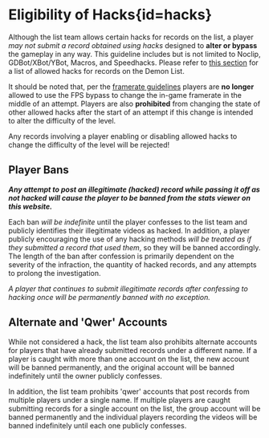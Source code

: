 <div class='panel fade js-scroll-anim' data-anim='fade'>

# Eligibility of Hacks{id=hacks}

Although the list team allows certain hacks for records on the list, a player *may not submit a record obtained using hacks* designed to __alter or bypass__ the gameplay in any way. This guideline includes but is not limited to Noclip, GDBot/XBot/YBot, Macros, and Speedhacks. Please refer to [this section](/guidelines/miscellaneous/#allowed-hacks) for a list of allowed hacks for records on the Demon List.

It should be noted that, per the [framerate guidelines](/guidelines/eligibility/#fps) players are **no longer** allowed to use the FPS bypass to change the in-game framerate in the middle of an attempt. Players are also **prohibited** from changing the state of other allowed hacks after the start of an attempt if this change is intended to alter the difficulty of the level. 
  
Any records involving a player enabling or disabling allowed hacks to change the difficulty of the level will be rejected!

## Player Bans

***Any attempt to post an illegitimate (hacked) record while passing it off as not hacked will cause the player to be banned from the stats viewer on this website.*** 

Each ban *will be indefinite* until the player confesses to the list team and publicly identifies their illegitimate videos as hacked. In addition, a player publicly encouraging the use of any hacking methods *will be treated as if they submitted a record that used them*, so they will be banned accordingly. The length of the ban after confession is primarily dependent on the severity of the infraction, the quantity of hacked records, and any attempts to prolong the investigation. 

*A player that continues to submit illegitimate records after confessing to hacking once will be permanently banned with no exception.*

## Alternate and 'Qwer' Accounts

While not considered a hack, the list team also prohibits alternate accounts for players that have already submitted records under a different name. If a player is caught with more than one account on the list, the new account will be banned permanently, and the original account will be banned indefinitely until the owner publicly confesses.

In addition, the list team prohibits 'qwer' accounts that post records from multiple players under a single name. If multiple players are caught submitting records for a single account on the list, the group account will be banned permanently and the individual players recording the videos will be banned indefinitely until each one publicly confesses.

</div>
